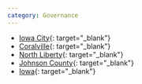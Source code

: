 ```yaml
---
category: Governance
---
```


- [Iowa City](https://www.icgov.org/councildocs){: target="_blank"}
- [Coralville](http://www.coralville.org/92/City-Council-Mayor){: target="_blank"}
- [North Liberty](http://northlibertyiowa.org/government/city-council/){: target="_blank"}
- [Johnson County](http://johnsoncountyia.iqm2.com/citizens/default.aspx){: target="_blank"}
- [Iowa](https://www.legis.iowa.gov/legislation){: target="_blank"}
